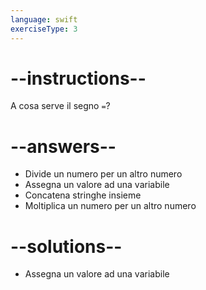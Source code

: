 ```yaml
---
language: swift
exerciseType: 3
---
```


# --instructions--

A cosa serve il segno `=`?

# --answers--

- Divide un numero per un altro numero
- Assegna un valore ad una variabile
- Concatena stringhe insieme
- Moltiplica un numero per un altro numero

# --solutions--

- Assegna un valore ad una variabile
